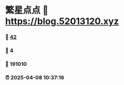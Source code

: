 # 繁星点点 :link: https://blog.52013120.xyz 
### :page_facing_up: [42](https://blog.52013120.xyz/tag.html) 
### :speech_balloon: 4 
### :hibiscus: 191010 
### :alarm_clock: 2025-04-08 10:37:16 
